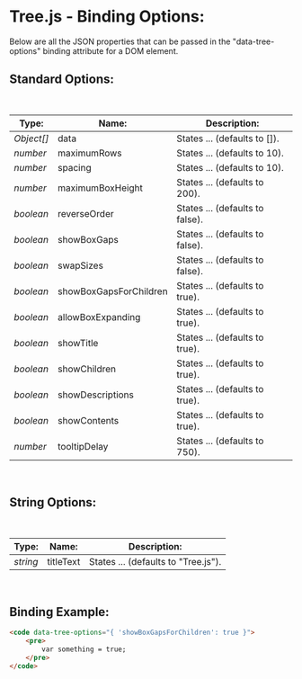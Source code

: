 # Tree.js - Binding Options:

Below are all the JSON properties that can be passed in the "data-tree-options" binding attribute for a DOM element.


## Standard Options:
<br/>

| Type: | Name: | Description: |
| --- | --- | --- |
| *Object[]* | data | States ... (defaults to []). |
| *number* | maximumRows | States ... (defaults to 10). |
| *number* | spacing | States ... (defaults to 10). |
| *number* | maximumBoxHeight | States ... (defaults to 200). |
| *boolean* | reverseOrder | States ... (defaults to false). |
| *boolean* | showBoxGaps | States ... (defaults to false). |
| *boolean* | swapSizes | States ... (defaults to false). |
| *boolean* | showBoxGapsForChildren | States ... (defaults to true). |
| *boolean* | allowBoxExpanding | States ... (defaults to true). |
| *boolean* | showTitle | States ... (defaults to true). |
| *boolean* | showChildren | States ... (defaults to true). |
| *boolean* | showDescriptions | States ... (defaults to true). |
| *boolean* | showContents | States ... (defaults to true). |
| *number* | tooltipDelay | States ... (defaults to 750). |

<br/>


## String Options:
<br/>

| Type: | Name: | Description: |
| --- | --- | --- |
| *string* | titleText | States ... (defaults to "Tree.js"). |

<br/>


## Binding Example:

```markdown
<code data-tree-options="{ 'showBoxGapsForChildren': true }">
    <pre>
        var something = true;
    </pre>
</code>
```